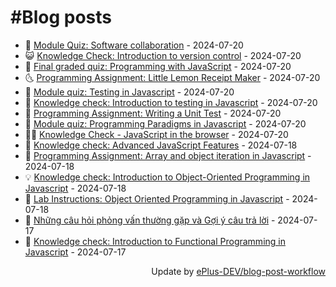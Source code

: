 # #Blog posts
<!-- BLOG-POST-LIST:START -->
- 🧰 [Module Quiz: Software collaboration](https://eplus.dev/module-quiz-software-collaboration) - 2024-07-20
- 😺 [Knowledge Check: Introduction to version control](https://eplus.dev/knowledge-check-introduction-to-version-control) - 2024-07-20
- 🗽 [Final graded quiz: Programming with JavaScript](https://eplus.dev/final-graded-quiz-programming-with-javascript) - 2024-07-20
- 🌜 [Programming Assignment: Little Lemon Receipt Maker](https://eplus.dev/programming-assignment-little-lemon-receipt-maker) - 2024-07-20
- 📝 [Module quiz: Testing in Javascript](https://eplus.dev/module-quiz-testing-in-javascript) - 2024-07-20
- 🚀 [Knowledge check: Introduction to testing in Javascript](https://eplus.dev/knowledge-check-introduction-to-testing-in-javascript) - 2024-07-20
- 💼 [Programming Assignment: Writing a Unit Test](https://eplus.dev/programming-assignment-writing-a-unit-test) - 2024-07-20
- 🦣 [Module quiz: Programming Paradigms in Javascript](https://eplus.dev/module-quiz-programming-paradigms-in-javascript) - 2024-07-20
- 👨‍🏫 [Knowledge Check - JavaScript in the browser](https://eplus.dev/knowledge-check-javascript-in-the-browser) - 2024-07-20
- 🔭 [Knowledge check: Advanced JavaScript Features](https://eplus.dev/knowledge-check-advanced-javascript-features) - 2024-07-18
- 🤡 [Programming Assignment: Array and object iteration in Javascript](https://eplus.dev/programming-assignment-array-and-object-iteration-in-javascript) - 2024-07-18
- 💡 [Knowledge check: Introduction to Object-Oriented Programming in Javascript](https://eplus.dev/knowledge-check-introduction-to-object-oriented-programming-in-javascript) - 2024-07-18
- 🦣 [Lab Instructions: Object Oriented Programming in Javascript](https://eplus.dev/lab-instructions-object-oriented-programming-in-javascript) - 2024-07-18
- 💪 [Những câu hỏi phỏng vấn thường gặp và Gợi ý câu trả lời](https://eplus.dev/nhung-cau-hoi-phong-van-thuong-gap-va-goi-y-cau-tra-loi) - 2024-07-17
- 🤡 [Knowledge check: Introduction to Functional Programming in Javascript](https://eplus.dev/knowledge-check-introduction-to-functional-programming-in-javascript) - 2024-07-17<!-- BLOG-POST-LIST:END -->
<div align="right">
  Update by <a target="_blank"
    href="https://github.com/ePlus-DEV/blog-post-workflow">ePlus-DEV/blog-post-workflow</a>
</div>
